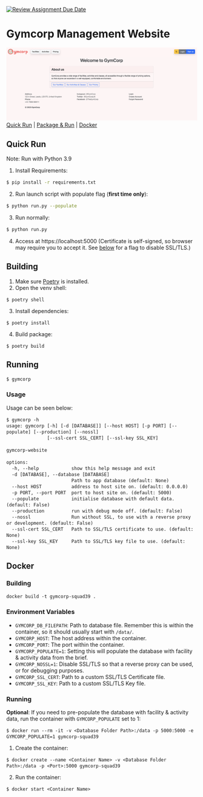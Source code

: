 [![Review Assignment Due Date](https://classroom.github.com/assets/deadline-readme-button-24ddc0f5d75046c5622901739e7c5dd533143b0c8e959d652212380cedb1ea36.svg)](https://classroom.github.com/a/BsFdJ6lI)
# Gymcorp Management Website
![Main Screen](images/Gym-website.png)
[Quick Run](#quick-run) | [Package & Run](#building) | [Docker](#docker)

## Quick Run
Note: Run with Python 3.9

1) Install Requirements:
```sh
$ pip install -r requirements.txt
```

2) Run launch script with populate flag (**first time only**):
```sh
$ python run.py --populate
```

3) Run normally:
```sh
$ python run.py
```
4) Access at https://localhost:5000 (Certificate is self-signed, so browser may require you to accept it. See [below](#usage) for a flag to disable SSL/TLS.)

## Building

1) Make sure [Poetry](https://python-poetry.org) is installed.
2) Open the venv shell:
```shell
$ poetry shell
```
3) Install dependencies:
```shell
$ poetry install
```
4) Build package:
```shell
$ poetry build
```

## Running
```shell
$ gymcorp
```
### Usage

Usage can be seen below:
```
$ gymcorp -h
usage: gymcorp [-h] [-d [DATABASE]] [--host HOST] [-p PORT] [--populate] [--production] [--nossl]
               [--ssl-cert SSL_CERT] [--ssl-key SSL_KEY]

gymcorp-website

options:
  -h, --help            show this help message and exit
  -d [DATABASE], --database [DATABASE]
                        Path to app database (default: None)
  --host HOST           address to host site on. (default: 0.0.0.0)
  -p PORT, --port PORT  port to host site on. (default: 5000)
  --populate            initialise database with default data. (default: False)
  --production          run with debug mode off. (default: False)
  --nossl               Run without SSL, to use with a reverse proxy or development. (default: False)
  --ssl-cert SSL_CERT   Path to SSL/TLS certificate to use. (default: None)
  --ssl-key SSL_KEY     Path to SSL/TLS key file to use. (default: None)
```

## Docker
### Building
```shell
docker build -t gymcorp-squad39 .
```
### Environment Variables
* `GYMCORP_DB_FILEPATH`: Path to database file. Remember this is within the container, so it should usually start with `/data/`.
* `GYMCORP_HOST`: The host address within the container.
* `GYMCORP_PORT`: The port within the container.
* `GYMCORP_POPULATE=1`: Setting this will populate the database with facility & activity data from the brief.
* `GYMCORP_NOSSL=1`: Disable SSL/TLS so that a reverse proxy can be used, or for debugging purposes.
* `GYMCORP_SSL_CERT`: Path to a custom SSL/TLS Certificate file.
* `GYMCORP_SSL_KEY`: Path to a custom SSL/TLS Key file.

### Running
**Optional**: If you need to pre-populate the database with facility & activity data, run the container with `GYMCORP_POPULATE` set to $1$:
```shell
$ docker run --rm -it -v <Database Folder Path>:/data -p 5000:5000 -e GYMCORP_POPULATE=1 gymcorp-squad39
```
1) Create the container:
```shell
$ docker create --name <Container Name> -v <Database Folder Path>:/data -p <Port>:5000 gymcorp-squad39
```
2) Run the container:
```shell
$ docker start <Container Name>
```
